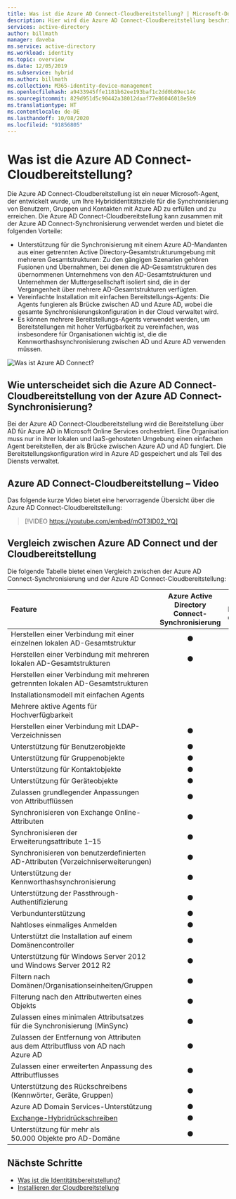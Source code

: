 ```yaml
---
title: Was ist die Azure AD Connect-Cloudbereitstellung? | Microsoft-Dokumentation
description: Hier wird die Azure AD Connect-Cloudbereitstellung beschrieben.
services: active-directory
author: billmath
manager: daveba
ms.service: active-directory
ms.workload: identity
ms.topic: overview
ms.date: 12/05/2019
ms.subservice: hybrid
ms.author: billmath
ms.collection: M365-identity-device-management
ms.openlocfilehash: a9433945ffe1181b62ee193baf1c2dd0b89ec14c
ms.sourcegitcommit: 829d951d5c90442a38012daaf77e86046018e5b9
ms.translationtype: HT
ms.contentlocale: de-DE
ms.lasthandoff: 10/08/2020
ms.locfileid: "91856805"
---
```

# <a name="what-is-azure-ad-connect-cloud-provisioning"></a>Was ist die Azure AD Connect-Cloudbereitstellung?
Die Azure AD Connect-Cloudbereitstellung ist ein neuer Microsoft-Agent, der entwickelt wurde, um Ihre Hybrididentitätsziele für die Synchronisierung von Benutzern, Gruppen und Kontakten mit Azure AD zu erfüllen und zu erreichen.  Die Azure AD Connect-Cloudbereitstellung kann zusammen mit der Azure AD Connect-Synchronisierung verwendet werden und bietet die folgenden Vorteile:
    
- Unterstützung für die Synchronisierung mit einem Azure AD-Mandanten aus einer getrennten Active Directory-Gesamtstrukturumgebung mit mehreren Gesamtstrukturen: Zu den gängigen Szenarien gehören Fusionen und Übernahmen, bei denen die AD-Gesamtstrukturen des übernommenen Unternehmens von den AD-Gesamtstrukturen und Unternehmen der Muttergesellschaft isoliert sind, die in der Vergangenheit über mehrere AD-Gesamtstrukturen verfügten.
- Vereinfachte Installation mit einfachen Bereitstellungs-Agents: Die Agents fungieren als Brücke zwischen AD und Azure AD, wobei die gesamte Synchronisierungskonfiguration in der Cloud verwaltet wird. 
- Es können mehrere Bereitstellungs-Agents verwendet werden, um Bereitstellungen mit hoher Verfügbarkeit zu vereinfachen, was insbesondere für Organisationen wichtig ist, die die Kennworthashsynchronisierung zwischen AD und Azure AD verwenden müssen.


![Was ist Azure AD Connect?](media/what-is-cloud-provisioning/architecture.png)

## <a name="how-is-azure-ad-connect-cloud-provisioning-different-from-azure-ad-connect-sync"></a>Wie unterscheidet sich die Azure AD Connect-Cloudbereitstellung von der Azure AD Connect-Synchronisierung?
Bei der Azure AD Connect-Cloudbereitstellung wird die Bereitstellung über AD für Azure AD in Microsoft Online Services orchestriert. Eine Organisation muss nur in ihrer lokalen und IaaS-gehosteten Umgebung einen einfachen Agent bereitstellen, der als Brücke zwischen Azure AD und AD fungiert. Die Bereitstellungskonfiguration wird in Azure AD gespeichert und als Teil des Diensts verwaltet.

## <a name="azure-ad-connect-cloud-provisioning-video"></a>Azure AD Connect-Cloudbereitstellung – Video
Das folgende kurze Video bietet eine hervorragende Übersicht über die Azure AD Connect-Cloudbereitstellung:

> [!VIDEO https://youtube.com/embed/mOT3ID02_YQ]


## <a name="comparison-between-azure-ad-connect-and-cloud-provisioning"></a>Vergleich zwischen Azure AD Connect und der Cloudbereitstellung

Die folgende Tabelle bietet einen Vergleich zwischen der Azure AD Connect-Synchronisierung und der Azure AD Connect-Cloudbereitstellung:

| Feature | Azure Active Directory Connect-Synchronisierung| Azure Active Directory Connect-Cloudbereitstellung |
|:--- |:---:|:---:|
|Herstellen einer Verbindung mit einer einzelnen lokalen AD-Gesamtstruktur|● |● |
| Herstellen einer Verbindung mit mehreren lokalen AD-Gesamtstrukturen |● |● |
| Herstellen einer Verbindung mit mehreren getrennten lokalen AD-Gesamtstrukturen | |● |
| Installationsmodell mit einfachen Agents | |● |
| Mehrere aktive Agents für Hochverfügbarkeit | |● |
| Herstellen einer Verbindung mit LDAP-Verzeichnissen|●| | 
| Unterstützung für Benutzerobjekte |● |● |
| Unterstützung für Gruppenobjekte |● |● |
| Unterstützung für Kontaktobjekte |● |● |
| Unterstützung für Geräteobjekte |● | |
| Zulassen grundlegender Anpassungen von Attributflüssen |● |● |
| Synchronisieren von Exchange Online-Attributen |● |● |
| Synchronisieren der Erweiterungsattribute 1–15 |● |● |
| Synchronisieren von benutzerdefinierten AD-Attributen (Verzeichniserweiterungen) |● | |
| Unterstützung der Kennworthashsynchronisierung |●|●|
| Unterstützung der Passthrough-Authentifizierung |●||
| Verbundunterstützung |●|●|
| Nahtloses einmaliges Anmelden|● |●|
| Unterstützt die Installation auf einem Domänencontroller |● |● |
| Unterstützung für Windows Server 2012 und Windows Server 2012 R2 |● |● |
| Filtern nach Domänen/Organisationseinheiten/Gruppen |● |● |
| Filterung nach den Attributwerten eines Objekts |● | |
| Zulassen eines minimalen Attributsatzes für die Synchronisierung (MinSync) |● |● |
| Zulassen der Entfernung von Attributen aus dem Attributfluss von AD nach Azure AD |● |● |
| Zulassen einer erweiterten Anpassung des Attributflusses |● | |
| Unterstützung des Rückschreibens (Kennwörter, Geräte, Gruppen) |● | |
| Azure AD Domain Services-Unterstützung|● | |
| [Exchange-Hybridrückschreiben](../hybrid/reference-connect-sync-attributes-synchronized.md#exchange-hybrid-writeback) |● | |
| Unterstützung für mehr als 50.000 Objekte pro AD-Domäne |● | |

## <a name="next-steps"></a>Nächste Schritte 

- [Was ist die Identitätsbereitstellung?](what-is-provisioning.md)
- [Installieren der Cloudbereitstellung](how-to-install.md)
